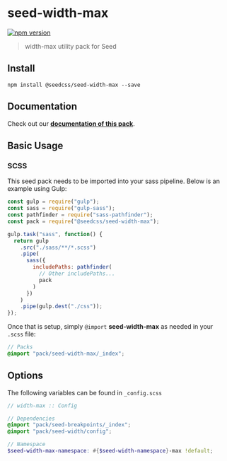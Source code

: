 # seed-width-max

[![npm version](https://badge.fury.io/js/%40seedcss%2Fseed-width-max.svg)](https://badge.fury.io/js/%40seedcss%2Fseed-width-max)

> width-max utility pack for Seed

## Install

```
npm install @seedcss/seed-width-max --save
```

## Documentation

Check out our **[documentation of this pack](http://developer.helpscout.net/seed/packs/seed-width-max/)**.

## Basic Usage

### SCSS

This seed pack needs to be imported into your sass pipeline. Below is an example using Gulp:

```javascript
const gulp = require("gulp");
const sass = require("gulp-sass");
const pathfinder = require("sass-pathfinder");
const pack = require("@seedcss/seed-width-max");

gulp.task("sass", function() {
  return gulp
    .src("./sass/**/*.scss")
    .pipe(
      sass({
        includePaths: pathfinder(
          // Other includePaths...
          pack
        )
      })
    )
    .pipe(gulp.dest("./css"));
});
```

Once that is setup, simply `@import` **seed-width-max** as needed in your `.scss` file:

```scss
// Packs
@import "pack/seed-width-max/_index";
```



## Options

The following variables can be found in `_config.scss`

```scss
// width-max :: Config

// Dependencies
@import "pack/seed-breakpoints/_index";
@import "pack/seed-width/config";

// Namespace
$seed-width-max-namespace: #{$seed-width-namespace}-max !default;

```